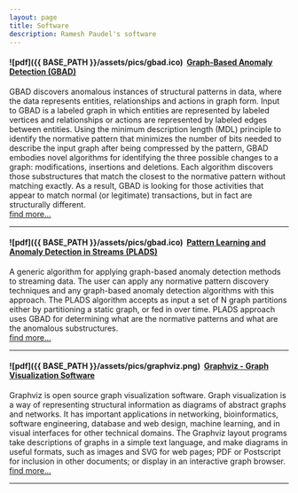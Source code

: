 ```yaml
---
layout: page
title: Software
description: Ramesh Paudel's software
---
```



#### <a name="GBAD"></a>![pdf]({{ BASE_PATH }}/assets/pics/gbad.ico)&nbsp;&nbsp;[Graph-Based Anomaly Detection (GBAD)](http://users.csc.tntech.edu/~weberle/gbad/)

GBAD discovers anomalous instances of structural patterns in data, where the data represents entities, relationships and actions in graph form. Input to GBAD is a labeled graph in which entities are represented by labeled vertices and relationships or actions are represented by labeled edges between entities.  Using the minimum description length (MDL) principle to identify the normative pattern that minimizes the number of bits needed to describe the input graph after being compressed by the pattern, GBAD embodies novel algorithms for identifying the three possible changes to a graph:  modifications, insertions and deletions.  Each algorithm discovers those substructures that match the closest to the normative pattern without matching exactly.  As a result, GBAD is looking for those activities that appear to match normal (or legitimate) transactions, but in fact are structurally different. <br/>
[find more...](http://users.csc.tntech.edu/~weberle/gbad/)

---

#### <a name="PLADS"></a>![pdf]({{ BASE_PATH }}/assets/pics/gbad.ico)&nbsp;&nbsp;[Pattern Learning and Anomaly Detection in Streams (PLADS)](http://users.csc.tntech.edu/~weberle/gbad/download_plads.html)

A generic algorithm for applying graph-based anomaly detection methods to streaming data. The user can apply any normative pattern discovery techniques and any graph-based anomaly detection algorithms with this approach. The PLADS algorithm accepts as input a set of N graph partitions either by partitioning a static graph, or fed in over time. PLADS approach uses GBAD for determining what are the normative patterns and what are the anomalous substructures.
<br/>
[find more...](http://users.csc.tntech.edu/~weberle/gbad/download_plads.html)

---

#### <a name="Graphviz"></a>![pdf]({{ BASE_PATH }}/assets/pics/graphviz.png)&nbsp;&nbsp;[Graphviz - Graph Visualization Software](http://www.graphviz.org)

Graphviz is open source graph visualization software. Graph visualization is a way of representing structural information as diagrams of abstract graphs and networks. It has important applications in networking, bioinformatics,  software engineering, database and web design, machine learning, and in visual interfaces for other technical domains. The Graphviz layout programs take descriptions of graphs in a simple text language, and make diagrams in useful formats, such as images and SVG for web pages; PDF or Postscript for inclusion in other documents; or display in an interactive graph browser. 
<br/>
[find more...](http://www.graphviz.org)

---
